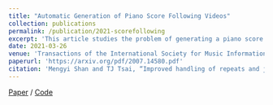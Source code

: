 ```yaml
---
title: "Automatic Generation of Piano Score Following Videos"
collection: publications
permalink: /publication/2021-scorefollowing
excerpt: 'This article studies the problem of generating a piano score following video from an audio recording in a fully automated manner. This problem contains two components: identifying the piece and aligning the audio with raw sheet music images.'
date: 2021-03-26
venue: 'Transactions of the International Society for Music Information Retrieval'
paperurl: 'https://arxiv.org/pdf/2007.14580.pdf'
citation: 'Mengyi Shan and TJ Tsai, “Improved handling of repeats and jumps in audio-sheet image synchronization,” 21st International Society for Music Information Retrieval Conference (ISMIR), 11-16 October 2020.'
---
```


[Paper](https://transactions.ismir.net/articles/10.5334/tismir.69/) / [Code](https://github.com/HMC-MIR/YoutubeScoreFollowing)
